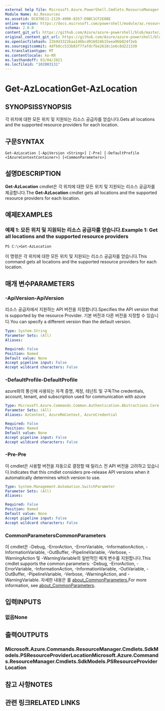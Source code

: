 ```yaml
---
external help file: Microsoft.Azure.PowerShell.Cmdlets.ResourceManager.dll-Help.xml
Module Name: Az.Resources
ms.assetid: DC870E11-2129-4906-8357-D9BC1CF2E08E
online version: https://docs.microsoft.com/powershell/module/az.resources/get-azlocation
schema: 2.0.0
content_git_url: https://github.com/Azure/azure-powershell/blob/master/src/Resources/Resources/help/Get-AzLocation.md
original_content_git_url: https://github.com/Azure/azure-powershell/blob/master/src/Resources/Resources/help/Get-AzLocation.md
ms.openlocfilehash: 22b9d3322baa146bcd916024b15eea96b824f2eb
ms.sourcegitcommit: 4dfb0cc533b83f77afdcfbe2618c1e6c8d221330
ms.translationtype: MT
ms.contentlocale: ko-KR
ms.lasthandoff: 03/04/2021
ms.locfileid: "102003131"
---
```

# <span data-ttu-id="e4735-101">Get-AzLocation</span><span class="sxs-lookup"><span data-stu-id="e4735-101">Get-AzLocation</span></span>

## <span data-ttu-id="e4735-102">SYNOPSIS</span><span class="sxs-lookup"><span data-stu-id="e4735-102">SYNOPSIS</span></span>
<span data-ttu-id="e4735-103">각 위치에 대한 모든 위치 및 지원되는 리소스 공급자를 얻습니다.</span><span class="sxs-lookup"><span data-stu-id="e4735-103">Gets all locations and the supported resource providers for each location.</span></span>

## <span data-ttu-id="e4735-104">구문</span><span class="sxs-lookup"><span data-stu-id="e4735-104">SYNTAX</span></span>

```
Get-AzLocation [-ApiVersion <String>] [-Pre] [-DefaultProfile <IAzureContextContainer>] [<CommonParameters>]
```

## <span data-ttu-id="e4735-105">설명</span><span class="sxs-lookup"><span data-stu-id="e4735-105">DESCRIPTION</span></span>
<span data-ttu-id="e4735-106">**Get-AzLocation** cmdlet은 각 위치에 대한 모든 위치 및 지원되는 리소스 공급자를 제공합니다.</span><span class="sxs-lookup"><span data-stu-id="e4735-106">The **Get-AzLocation** cmdlet gets all locations and the supported resource providers for each location.</span></span>

## <span data-ttu-id="e4735-107">예제</span><span class="sxs-lookup"><span data-stu-id="e4735-107">EXAMPLES</span></span>

### <span data-ttu-id="e4735-108">예제 1: 모든 위치 및 지원되는 리소스 공급자를 얻습니다.</span><span class="sxs-lookup"><span data-stu-id="e4735-108">Example 1: Get all locations and the supported resource providers</span></span>
```
PS C:\>Get-AzLocation
```

<span data-ttu-id="e4735-109">이 명령은 각 위치에 대한 모든 위치 및 지원되는 리소스 공급자를 얻습니다.</span><span class="sxs-lookup"><span data-stu-id="e4735-109">This command gets all locations and the supported resource providers for each location.</span></span>

## <span data-ttu-id="e4735-110">매개 변수</span><span class="sxs-lookup"><span data-stu-id="e4735-110">PARAMETERS</span></span>

### <span data-ttu-id="e4735-111">-ApiVersion</span><span class="sxs-lookup"><span data-stu-id="e4735-111">-ApiVersion</span></span>
<span data-ttu-id="e4735-112">리소스 공급자에서 지원하는 API 버전을 지정합니다.</span><span class="sxs-lookup"><span data-stu-id="e4735-112">Specifies the API version that is supported by the resource Provider.</span></span>
<span data-ttu-id="e4735-113">기본 버전과 다른 버전을 지정할 수 있습니다.</span><span class="sxs-lookup"><span data-stu-id="e4735-113">You can specify a different version than the default version.</span></span>

```yaml
Type: System.String
Parameter Sets: (All)
Aliases:

Required: False
Position: Named
Default value: None
Accept pipeline input: False
Accept wildcard characters: False
```

### <span data-ttu-id="e4735-114">-DefaultProfile</span><span class="sxs-lookup"><span data-stu-id="e4735-114">-DefaultProfile</span></span>
<span data-ttu-id="e4735-115">azure와의 통신에 사용되는 자격 증명, 계정, 테넌트 및 구독</span><span class="sxs-lookup"><span data-stu-id="e4735-115">The credentials, account, tenant, and subscription used for communication with azure</span></span>

```yaml
Type: Microsoft.Azure.Commands.Common.Authentication.Abstractions.Core.IAzureContextContainer
Parameter Sets: (All)
Aliases: AzContext, AzureRmContext, AzureCredential

Required: False
Position: Named
Default value: None
Accept pipeline input: False
Accept wildcard characters: False
```

### <span data-ttu-id="e4735-116">-Pre</span><span class="sxs-lookup"><span data-stu-id="e4735-116">-Pre</span></span>
<span data-ttu-id="e4735-117">이 cmdlet은 사용할 버전을 자동으로 결정할 때 릴리스 전 API 버전을 고려하고 있습니다.</span><span class="sxs-lookup"><span data-stu-id="e4735-117">Indicates that this cmdlet considers pre-release API versions when it automatically determines which version to use.</span></span>

```yaml
Type: System.Management.Automation.SwitchParameter
Parameter Sets: (All)
Aliases:

Required: False
Position: Named
Default value: None
Accept pipeline input: False
Accept wildcard characters: False
```

### <span data-ttu-id="e4735-118">CommonParameters</span><span class="sxs-lookup"><span data-stu-id="e4735-118">CommonParameters</span></span>
<span data-ttu-id="e4735-119">이 cmdlet은 -Debug, -ErrorAction, -ErrorVariable, -InformationAction, -InformationVariable, -OutBuffer, -PipelineVariable, -Verbose, -WarningAction 및 -WarningVariable의 일반적인 매개 변수를 지원합니다.</span><span class="sxs-lookup"><span data-stu-id="e4735-119">This cmdlet supports the common parameters: -Debug, -ErrorAction, -ErrorVariable, -InformationAction, -InformationVariable, -OutVariable, -OutBuffer, -PipelineVariable, -Verbose, -WarningAction, and -WarningVariable.</span></span> <span data-ttu-id="e4735-120">자세한 내용은 를 [about_CommonParameters.](http://go.microsoft.com/fwlink/?LinkID=113216)</span><span class="sxs-lookup"><span data-stu-id="e4735-120">For more information, see [about_CommonParameters](http://go.microsoft.com/fwlink/?LinkID=113216).</span></span>

## <span data-ttu-id="e4735-121">입력</span><span class="sxs-lookup"><span data-stu-id="e4735-121">INPUTS</span></span>

### <span data-ttu-id="e4735-122">없음</span><span class="sxs-lookup"><span data-stu-id="e4735-122">None</span></span>

## <span data-ttu-id="e4735-123">출력</span><span class="sxs-lookup"><span data-stu-id="e4735-123">OUTPUTS</span></span>

### <span data-ttu-id="e4735-124">Microsoft.Azure.Commands.ResourceManager.Cmdlets.SdkModels.PSResourceProviderLocation</span><span class="sxs-lookup"><span data-stu-id="e4735-124">Microsoft.Azure.Commands.ResourceManager.Cmdlets.SdkModels.PSResourceProviderLocation</span></span>

## <span data-ttu-id="e4735-125">참고 사항</span><span class="sxs-lookup"><span data-stu-id="e4735-125">NOTES</span></span>

## <span data-ttu-id="e4735-126">관련 링크</span><span class="sxs-lookup"><span data-stu-id="e4735-126">RELATED LINKS</span></span>
